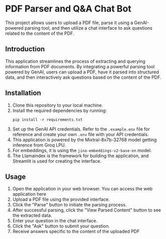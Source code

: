 
# PDF Parser and Q&A Chat Bot

This project allows users to upload a PDF file, parse it using a GenAI-powered parsing tool, and then utilize a chat interface to ask questions related to the content of the PDF.


## Introduction
This application streamlines the process of extracting and querying information from PDF documents. By integrating a powerful parsing tool powered by GenAI, users can upload a PDF, have it parsed into structured data, and then interactively ask questions based on the content of the PDF.

## Installation

1. Clone this repository to your local machine.
2. Install the required dependencies by running:
    ```
    pip install -r requirements.txt
    ```
3. Set up the GenAI API credentials. Refer to the `.example.env` file for reference and create your own `.env` file with your API credentials.
4. This application is powered by the Mixtral-8x7b-32768 model getting inference from Groq LPU.
5. For embeddings, it is using the `jina-embeddings-v2-base-en` model.
6. The Llamaindex is the framework for building the application, and Streamlit is used for creating the interface.
    
## Usage

1. Open the application in your web browser. You can access the web application here
2. Upload a PDF file using the provided interface.
3. Click the "Parse" button to initiate the parsing process.
4. After successful parsing, click the "View Parsed Content" button to see the extracted data.
5. Enter your question in the chat interface.
6. Click the "Ask" button to submit your question.
7. Receive answers specific to the content of the uploaded PDF

